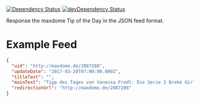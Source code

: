 [![Dependency Status](https://david-dm.org/dragonprojects/ai-flashbriefing-maxdome.svg)](https://david-dm.org/dragonprojects/ai-flashbriefing-maxdome)
[![devDependency Status](https://david-dm.org/dragonprojects/ai-flashbriefing-maxdome/dev-status.svg)](https://david-dm.org/dragonprojects/ai-flashbriefing-maxdome?type=dev)

Response the maxdome Tip of the Day in the JSON feed format.
   
# Example Feed

```json
{
  "uid": "http://maxdome.de/2087288",
  "updateDate": "2017-03-28T07:00:00.000Z",
  "titleText": "",
  "mainText": "Tipp des Tages von Vanessa Frodl: Die Serie 2 Broke Girls, Vorsicht bissig - und zum Anbeißen komisch!",
  "redirectionUrl": "http://maxdome.de/2087288"
}
```
